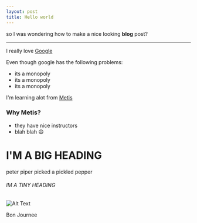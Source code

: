 ```yaml
---
layout: post
title: Hello world
---
```


so I was wondering how to make a nice looking **blog** post?

-----

I really love [Google](google.com)

Even though google has the following problems:

* its a monopoly
* its a monopoly
* its a monopoly

I'm learning alot from [Metis](https://github.com/thisismetis/chi20_ds15)

### Why Metis?

* they have nice instructors
* blah blah :smile:

# I'M A BIG HEADING

peter piper picked a pickled pepper

###### IM A TINY HEADING

![Alt Text](https://media.giphy.com/media/vFKqnCdLPNOKc/giphy.gif)

Bon Journee
